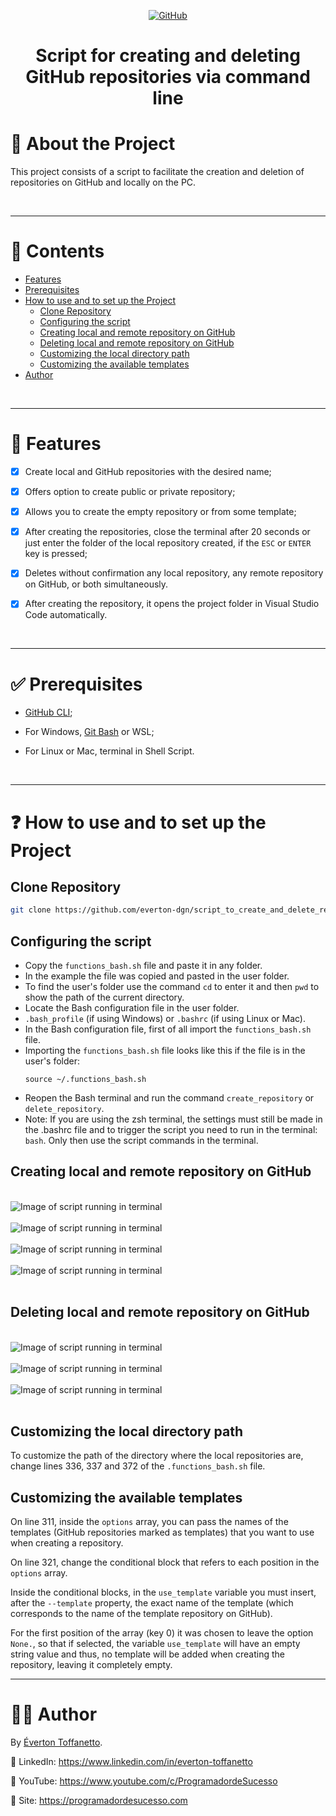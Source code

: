 <div align="center">

<a href="./LICENSE">![GitHub](https://img.shields.io/github/license/everton-dgn/script_to_create_and_delete_repositories?style=plastic)</a>

</div>

<h1 align="center">Script for creating and deleting GitHub repositories via command line</h1>


# :memo: About the Project

This project consists of a script to facilitate the creation and deletion of repositories on GitHub and locally on the PC. 

<br />

---

# :pushpin: Contents

- [Features](#triangular_flag_on_post-features)
- [Prerequisites](#white_check_mark-prerequisites)
- [How to use and to set up the Project](#question-how-to-use-and-to-set-up-the-project)
  - [Clone Repository](#clone-repository)
  - [Configuring the script](#configuring-the-script)
  - [Creating local and remote repository on GitHub](#creating-local-and-remote-repository-on-github)
  - [Deleting local and remote repository on GitHub](#deleting-local-and-remote-repository-on-github)
  - [Customizing the local directory path](#customizing-the-local-directory-path)
  - [Customizing the available templates](#customizing-the-available-templates)
- [Author](#technologist-author)

<br />

---

# :triangular_flag_on_post: Features

- [x] Create local and GitHub repositories with the desired name;

- [x] Offers option to create public or private repository;

- [x] Allows you to create the empty repository or from some template;

- [x] After creating the repositories, close the terminal after 20 seconds or just enter the folder of the local repository created, if the `ESC` or `ENTER` key is pressed;

- [x] Deletes without confirmation any local repository, any remote repository on GitHub, or both simultaneously.

- [x] After creating the repository, it opens the project folder in Visual Studio Code automatically.

<br />

---

# :white_check_mark: Prerequisites

- [GitHub CLI](https://cli.github.com/);

- For Windows, [Git Bash](https://git-scm.com/downloads) or WSL;
  
- For Linux or Mac, terminal in Shell Script.


<br />

---

# :question: How to use and to set up the Project

## Clone Repository

```bash
git clone https://github.com/everton-dgn/script_to_create_and_delete_repositories.git
```

## Configuring the script

- Copy the `functions_bash.sh` file and paste it in any folder. 
- In the example the file was copied and pasted in the user folder.
- To find the user's folder use the command `cd` to enter it and then `pwd` to show the path of the current directory.
- Locate the Bash configuration file in the user folder.
- `.bash_profile` (if using Windows) or `.bashrc` (if using Linux or Mac).
- In the Bash configuration file, first of all import the `functions_bash.sh` file.
- Importing the `functions_bash.sh` file looks like this if the file is in the user's folder:
  ```shell
  source ~/.functions_bash.sh
  ```
- Reopen the Bash terminal and run the command `create_repository` or `delete_repository`.
- Note: If you are using the zsh terminal, the settings must still be made in the .bashrc file and to trigger the script you need to run in the terminal: `bash`. Only then use the script commands in the terminal.

## Creating local and remote repository on GitHub

<br />

<img src="screenshots/1.png" alt="Image of script running in terminal">

<br />
<br />

<img src="screenshots/2.png" alt="Image of script running in terminal">

<br />
<br />

<img src="screenshots/3.png" alt="Image of script running in terminal">

<br />
<br />

<img src="screenshots/4.png" alt="Image of script running in terminal">

<br />
<br />

## Deleting local and remote repository on GitHub

<br />

<img src="screenshots/5.png" alt="Image of script running in terminal">

<br />
<br />

<img src="screenshots/6.png" alt="Image of script running in terminal">

<br />
<br />

<img src="screenshots/7.png" alt="Image of script running in terminal">

<br />
<br />

## Customizing the local directory path

To customize the path of the directory where the local repositories are, change lines 336, 337 and 372 of the `.functions_bash.sh` file.

## Customizing the available templates

On line 311, inside the `options` array, you can pass the names of the templates (GitHub repositories marked as templates) that you want to use when creating a repository.

On line 321, change the conditional block that refers to each position in the `options` array. 

Inside the conditional blocks, in the `use_template` variable you must insert, after the `--template` property, the exact name of the template (which corresponds to the name of the template repository on GitHub).

For the first position of the array (key 0) it was chosen to leave the option `None.`, so that if selected, the variable `use_template` will have an empty string value and thus, no template will be added when creating the repository, leaving it completely empty.

---

# :technologist: Author

By [Éverton Toffanetto](https://programadordesucesso.com).

:link: LinkedIn: https://www.linkedin.com/in/everton-toffanetto

:link: YouTube: https://www.youtube.com/c/ProgramadordeSucesso

:link: Site: https://programadordesucesso.com
